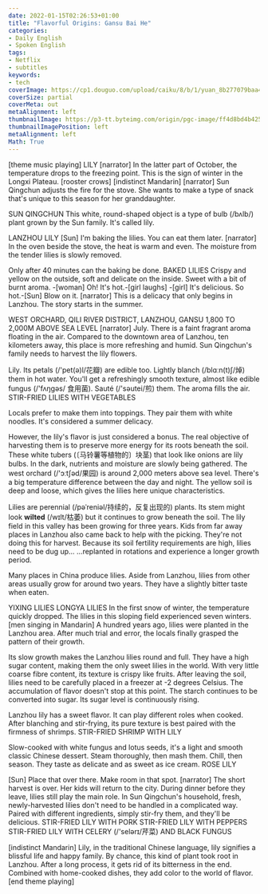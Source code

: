 ```yaml
---
date: 2022-01-15T02:26:53+01:00
title: "Flavorful Origins: Gansu Bai He"
categories:
- Daily English
- Spoken English
tags:
- Netflix
- subtitles
keywords:
- tech
coverImage: https://cp1.douguo.com/upload/caiku/8/b/1/yuan_8b277079baa42a72b9af2318ba7ca741.jpeg
coverSize: partial
coverMeta: out
metaAlignment: left
thumbnailImage: https://p3-tt.byteimg.com/origin/pgc-image/ff4d8bd4b4254ab190f301817e3a44c1?from=pc
thumbnailImagePosition: left
metaAlignment: left
Math: True
---
```

<!--more-->
[theme music playing]
LILY
[narrator] In the latter part of October, the temperature drops
to the freezing point.
This is the sign of winter in the Longxi Plateau.
[rooster crows]
[indistinct Mandarin]
[narrator] Sun Qingchun adjusts the fire for the stove.
She wants to make a type of snack that's unique to this season for her granddaughter.

SUN QINGCHUN
This white, round-shaped object is a type of bulb (/bʌlb/) plant grown by the Sun family.
It's called lily.

LANZHOU LILY
[Sun] I'm baking the lilies. You can eat them later.
[narrator] In the oven beside the stove, the heat is warm and even.
The moisture from the tender lilies is slowly removed.

Only after 40 minutes can the baking be done.
BAKED LILIES
Crispy and yellow on the outside, soft and delicate on the inside.
Sweet with a bit of burnt aroma.
-[woman] Oh! It's hot.-[girl laughs]
-[girl] It's delicious. So hot.-[Sun] Blow on it.
[narrator] This is a delicacy that only begins in Lanzhou.
The story starts in the summer.

WEST ORCHARD, QILI RIVER DISTRICT, LANZHOU, GANSU
1,800 TO 2,000M ABOVE SEA LEVEL
[narrator] July. There is a faint fragrant aroma floating in the air.
Compared to the downtown area of Lanzhou, ten kilometers away, this place is more refreshing and humid.
Sun Qingchun's family needs to harvest the lily flowers.

Lily. Its petals (/'pet(ə)l/花瓣) are edible too.
Lightly blanch (/blɑːn(t)ʃ/焯) them in hot water. You'll get a refreshingly smooth texture, almost like edible fungus (/'fʌŋgəs/
食用菌).
Sauté (/'səutei/煎) them. The aroma fills the air.
STIR-FRIED LILIES WITH VEGETABLES

Locals prefer to make them into toppings.
They pair them with white noodles.
It's considered a summer delicacy.

However, the lily's flavor is just considered a bonus.
The real objective of harvesting them is to preserve more energy
for its roots beneath the soil.
These white tubers (〔马铃薯等植物的〕块茎) that look like onions are lily bulbs.
In the dark, nutrients and moisture are slowly being gathered.
The west orchard (/'ɔːtʃəd/果园) is around 2,000 meters above sea level.
There's a big temperature difference between the day and night.
The yellow soil is deep and loose, which gives the lilies here unique characteristics.

Lilies are perennial (/pəˈreniəl/持续的，反复出现的) plants.
Its stem might look **wilted** (/wɪlt/枯萎) but it continues to grow beneath the soil.
The lily field in this valley has been growing for three years.
Kids from far away places in Lanzhou also came back to help with the picking.
They're not doing this for harvest.
Because its soil fertility requirements are high, lilies need to be dug up…
…replanted in rotations and experience a longer growth period.

Many places in China produce lilies.
Aside from Lanzhou, lilies from other areas usually grow for around two years.
They have a slightly bitter taste when eaten.

YIXING LILIES
LONGYA LILIES
In the first snow of winter, the temperature quickly dropped.
The lilies in this sloping field experienced seven winters.
[men singing in Mandarin]
A hundred years ago, lilies were planted in the Lanzhou area.
After much trial and error, the locals finally grasped the pattern of their growth.

Its slow growth makes the Lanzhou lilies round and full.
They have a high sugar content, making them the only sweet lilies
in the world.
With very little coarse fibre content, its texture is crispy like fruits.
After leaving the soil, lilies need to be carefully placed in a freezer at -2 degrees Celsius.
The accumulation of flavor doesn't stop at this point.
The starch continues to be converted into sugar.
Its sugar level is continuously rising.

Lanzhou lily has a sweet flavor.
It can play different roles when cooked.
After blanching and stir-frying, its pure texture is best paired with the firmness of shrimps.
STIR-FRIED SHRIMP WITH LILY

Slow-cooked with white fungus and lotus seeds, it's a light and smooth classic Chinese dessert.
Steam thoroughly, then mash them.
Chill, then season.
They taste as delicate and as sweet as ice cream.
ROSE LILY

[Sun] Place that over there. Make room in that spot.
[narrator] The short harvest is over.
Her kids will return to the city.
During dinner before they leave, lilies still play the main role.
In Sun Qingchun's household, fresh, newly-harvested lilies don't need to be handled in a complicated way.
Paired with different ingredients, simply stir-fry them, and they'll be delicious.
STIR-FRIED LILY WITH PORK
STIR-FRIED LILY WITH PEPPERS
STIR-FRIED LILY WITH CELERY (/'selərɪ/芹菜) AND BLACK FUNGUS

[indistinct Mandarin]
Lily, in the traditional Chinese language, lily signifies a blissful life and happy family.
By chance, this kind of plant took root in Lanzhou.
After a long process, it gets rid of its bitterness in the end.
Combined with home-cooked dishes, they add color to the world of flavor.
[end theme playing]
